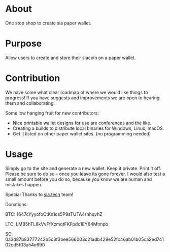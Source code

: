 # About
One stop shop to create sia paper wallet.

# Purpose

Allow users to create and store their siacoin on a paper wallet.

# Contribution

We have some what clear roadmap of where we would like things to progress! If you have suggests and improvements we are open to hearing them and collaborating.

Some low hanging fruit for new contributors:

- Nice printable wallet designs for use are conferences and the like.
- Creating a builds to distribute local binaries for Windows, Linux, macOS.
- Get it listed on other paper wallet sites. (no programming needed)

# Usage

Simply go to the site and generate a new wallet. Keep it private. Print it off. Please be sure to do so – once you leave its gone forever. I would also test a small amount before you do so, because you know we are human and mistakes happen.

Special Thanks to [sia.tech](http://sia.tech/) team!

Donations:

BTC: 1647cYyyofoCtKn1cs5P9sTUTA4rhhqvhZ

LTC: LMB5hTL8kVvFfXzmqtFKFpdc1EY64Mtmpb

SC: 0a3d87b83777242b5c3f3bee566003c21adb429e52fc46ab01b05ca2ed74102cd5f03a54e690

